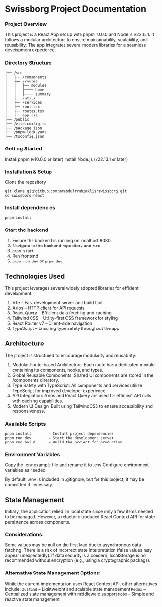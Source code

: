 <!-- # Swissborg

```
│── /src
│   ├── /components 
│   ├── /routes
│   │   ├── modules
│   │   ├──── home
│   │   ├──── summary
│   ├── /utils
│   ├── /services
│   ├── root.tsx
│   ├── routes.tsx
│   ├── app.css
│── /public
│── /vite.config.ts
│── /package.json
│── /pnpm-lock.yaml
│── /tsconfig.json
```

React App setup with `pnpm 10.0.0` and version `node.js v22.13.1`

After cloning the repo, run `pnpm install` to install all dependencies.
Before running the frontend app run backend on `localhost:8080` with command in backend `pnpm start` in your repo.
To run React App run `pnpm run dev`.

I used multiple popular libraries that have awesome community support for React:

- vite (to serve the app)
- axios (as http client)
- React Query (to manage data fetching)
- tailwindcss (UI library)
- headlessui (UI library)
- react router dom v7 (navigation)
- typescript

App is done in way that we have a lot of components and modules that are reusable.

Idea was to have some modules in routes that have in his folder components, hooks and types just for that components and to have one global folder for components that are used in multiple places.
 
Also we have 

## Project Architecture

The project follows a modular architecture with clear separation of concerns:

### Core Directories
- `/components`: Reusable UI components used across multiple modules
- `/routes`: Feature-based modules containing route-specific components, hooks, and types
  - `/home`: Home page module
  - `/summary`: Summary page module
- `/utils`: Utility functions and helpers
- `/services`: API services and data fetching logic

### Key Features
- **Modular Structure**: Each route has its own module with dedicated components, hooks, and types
- **Global Components**: Shared components in the `/components` directory
- **Type Safety**: Full TypeScript support throughout the application
- **API Integration**: Axios with React Query for efficient data fetching and caching
- **Modern UI**: TailwindCSS and HeadlessUI for responsive, accessible design

## Available Scripts

- `pnpm install` - Install project dependencies
- `pnpm run dev` - Start development server
- `pnpm run build` - Build production bundle

### Environment Setup
1. Clone the repository
2. Install dependencies: `pnpm install`
3. Create a `.env` file based on `.env.example` (if applicable)
4. Start development server: `pnpm run dev`
5. Usually I have .env in .gitignore but for this case that will not be needed.

____________

Update

As I didn't use in first implementation Context to hold data as there is just 3 items in the app I decided to use local state. I just made small change to save data in context and use it in components as it's possible to persist data in context.

Some of values are null on first load as I get so sometimes happens that we can find false in values and that is one of cons of this implementation. Also, if this data needs to be secured than loading in localStorage is wrong or we need to use some crypt package to save data in localStorage.

Now you can find implementation with context in Code also but we can also use Zustand, Redux, MobX etc. for this implementation. -->

# Swissborg Project Documentation

### Project Overview

This project is a React App set up with pnpm 10.0.0 and Node.js v22.13.1. It follows a modular architecture to ensure maintainability, scalability, and reusability. The app integrates several modern libraries for a seamless development experience.

### Directory Structure

```
│── /src
│   ├── /components 
│   ├── /routes
│   │   ├── modules
│   │   ├──── home
│   │   ├──── summary
│   ├── /utils
│   ├── /services
│   ├── root.tsx
│   ├── routes.tsx
│   ├── app.css
│── /public
│── /vite.config.ts
│── /package.json
│── /pnpm-lock.yaml
│── /tsconfig.json
```

### Getting Started

Install pnpm (v10.0.0 or later)
Install Node.js (v22.13.1 or later)

### Installation & Setup

Clone the repository

```
git clone git@github.com:mrabdulrrahimklis/swissborg.git
cd swissborg-react
```

### Install dependencies

```
pnpm install
```

### Start the backend

1. Ensure the backend is running on localhost:8080.
2. Navigate to the backend repository and run:
3. `pnpm start`
4. Run frontend
5. `pnpm run dev` or `pnpm dev`

## Technologies Used

This project leverages several widely adopted libraries for efficient development:
1. Vite – Fast development server and build tool
2. Axios – HTTP client for API requests
3. React Query – Efficient data fetching and caching
4. Tailwind CSS – Utility-first CSS framework for styling
5. React Router v7 – Client-side navigation
6. TypeScript – Ensuring type safety throughout the app

## Architecture
The project is structured to encourage modularity and reusability:
1. Modular Route-based Architecture: Each route has a dedicated module containing its components, hooks, and types.
2. Global Reusable Components: Shared UI components are stored in the /components directory.
3. Type Safety with TypeScript: All components and services utilize TypeScript for improved developer experience.
4. API Integration: Axios and React Query are used for efficient API calls with caching capabilities.
5. Modern UI Design: Built using TailwindCSS to ensure accessibility and responsiveness.

### Available Scripts

```
pnpm install        – Install project dependencies
pnpm run dev        – Start the development server
pnpm run build      – Build the project for production
```


### Environment Variables
Copy the .env.example file and rename it to .env
Configure environment variables as needed

By default, .env is included in .gitignore, but for this project, it may be committed if necessary.

## State Management

Initially, the application relied on local state since only a few items needed to be managed. However, a refactor introduced React Context API for state persistence across components.

### Considerations:
Some values may be null on the first load due to asynchronous data fetching.
There is a risk of incorrect state interpretation (false values may appear unexpectedly).
If data security is a concern, localStorage is not recommended without encryption (e.g., using a cryptographic package).

### Alternative State Management Options:
While the current implementation uses React Context API, other alternatives include:
`Zustand` – Lightweight and scalable state management
`Redux` – Centralized state management with middleware support
`MobX` – Simple and reactive state management